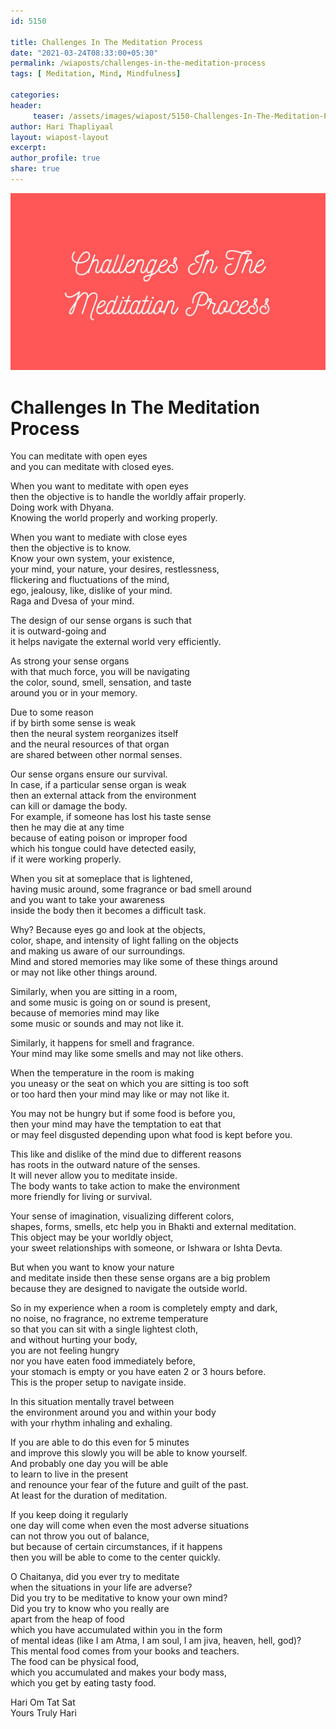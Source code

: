 ```yaml
--- 
id: 5150

title: Challenges In The Meditation Process
date: "2021-03-24T08:33:00+05:30"
permalink: /wiaposts/challenges-in-the-meditation-process
tags: [ Meditation, Mind, Mindfulness]    

categories: 
header:
     teaser: /assets/images/wiapost/5150-Challenges-In-The-Meditation-Process.jpg
author: Hari Thapliyaal 
layout: wiapost-layout 
excerpt:  
author_profile: true 
share: true 
---
```


![Challenges In The Meditation Process](/assets/images/wiapost/5150-Challenges-In-The-Meditation-Process.jpg)   
    
# Challenges In The Meditation Process      
        
You can meditate with open eyes     
and you can meditate with closed eyes.    
    
When you want to meditate with open eyes     
then the objective is to handle the worldly affair properly.     
Doing work with Dhyana.     
Knowing the world properly and working properly.    
    
When you want to mediate with close eyes     
then the objective is to know.     
Know your own system, your existence,     
your mind, your nature, your desires, restlessness,     
flickering and fluctuations of the mind,     
ego, jealousy, like, dislike of your mind.     
Raga and Dvesa of your mind.    
    
The design of our sense organs is such that     
it is outward-going and     
it helps navigate the external world very efficiently.    
    
As strong your sense organs     
with that much force, you will be navigating     
the color, sound, smell, sensation, and taste     
around you or in your memory.    
    
Due to some reason     
if by birth some sense is weak     
then the neural system reorganizes itself     
and the neural resources of that organ     
are shared between other normal senses.    
    
Our sense organs ensure our survival.     
In case, if a particular sense organ is weak     
then an external attack from the environment     
can kill or damage the body.     
For example, if someone has lost his taste sense     
then he may die at any time     
because of eating poison or improper food     
which his tongue could have detected easily,     
if it were working properly.    
    
When you sit at someplace that is lightened,     
having music around, some fragrance or bad smell around     
and you want to take your awareness     
inside the body then it becomes a difficult task.    
    
Why? Because eyes go and look at the objects,     
color, shape, and intensity of light falling on the objects     
and making us aware of our surroundings.     
Mind and stored memories may like some of these things around     
or may not like other things around.    
    
Similarly, when you are sitting in a room,     
and some music is going on or sound is present,     
because of memories mind may like     
some music or sounds and may not like it.    
    
Similarly, it happens for smell and fragrance.     
Your mind may like some smells and may not like others.    
    
When the temperature in the room is making     
you uneasy or the seat on which you are sitting is too soft     
or too hard then your mind may like or may not like it.    
    
You may not be hungry but if some food is before you,     
then your mind may have the temptation to eat that     
or may feel disgusted depending upon what food is kept before you.    
    
This like and dislike of the mind due to different reasons     
has roots in the outward nature of the senses.     
It will never allow you to meditate inside.     
The body wants to take action to make the environment     
more friendly for living or survival.    
    
Your sense of imagination, visualizing different colors,     
shapes, forms, smells, etc help you in Bhakti and external meditation.     
This object may be your worldly object,     
your sweet relationships with someone, or Ishwara or Ishta Devta.    
    
But when you want to know your nature     
and meditate inside then these sense organs are a big problem     
because they are designed to navigate the outside world.    
    
So in my experience when a room is completely empty and dark,     
no noise, no fragrance, no extreme temperature     
so that you can sit with a single lightest cloth,     
and without hurting your body,     
you are not feeling hungry     
nor you have eaten food immediately before,     
your stomach is empty or you have eaten 2 or 3 hours before.     
This is the proper setup to navigate inside.    
    
In this situation mentally travel between     
the environment around you and within your body     
with your rhythm inhaling and exhaling.    
    
If you are able to do this even for 5 minutes     
and improve this slowly you will be able to know yourself.     
And probably one day you will be able     
to learn to live in the present     
and renounce your fear of the future and guilt of the past.     
At least for the duration of meditation.     
     
If you keep doing it regularly     
one day will come when even the most adverse situations     
can not throw you out of balance,     
but because of certain circumstances, if it happens     
then you will be able to come to the center quickly.    
    
O Chaitanya, did you ever try to meditate     
when the situations in your life are adverse?     
Did you try to be meditative to know your own mind?     
Did you try to know who you really are     
apart from the heap of food     
which you have accumulated within you in the form     
of mental ideas (like I am Atma, I am soul, I am jiva, heaven, hell, god)?     
This mental food comes from your books and teachers.     
The food can be physical food,     
which you accumulated and makes your body mass,     
which you get by eating tasty food.    
    
Hari Om Tat Sat     
Yours Truly Hari    
    
